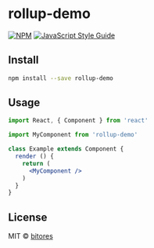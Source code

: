 # rollup-demo

> 

[![NPM](https://img.shields.io/npm/v/rollup-demo.svg)](https://www.npmjs.com/package/rollup-demo) [![JavaScript Style Guide](https://img.shields.io/badge/code_style-standard-brightgreen.svg)](https://standardjs.com)

## Install

```bash
npm install --save rollup-demo
```

## Usage

```jsx
import React, { Component } from 'react'

import MyComponent from 'rollup-demo'

class Example extends Component {
  render () {
    return (
      <MyComponent />
    )
  }
}
```

## License

MIT © [bitores](https://github.com/bitores)
